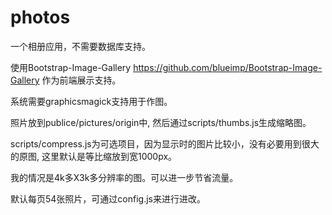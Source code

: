 photos
======

一个相册应用，不需要数据库支持。

使用Bootstrap-Image-Gallery https://github.com/blueimp/Bootstrap-Image-Gallery 作为前端展示支持。

系统需要graphicsmagick支持用于作图。

照片放到publice/pictures/origin中, 然后通过scripts/thumbs.js生成缩略图。

scripts/compress.js为可选项目，因为显示时的图片比较小，没有必要用到很大的原图, 这里默认是等比缩放到宽1000px。

我的情况是4k多X3k多分辨率的图。可以进一步节省流量。

默认每页54张照片，可通过config.js来进行进改。
